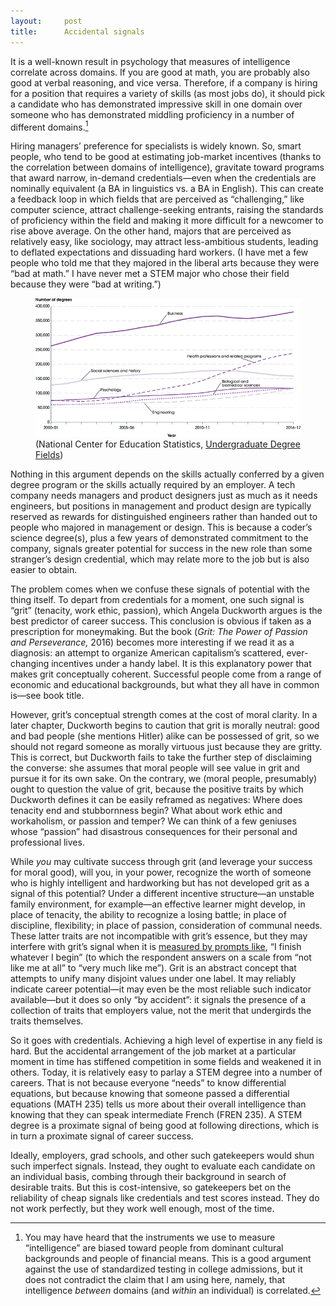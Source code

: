 ```yaml
---
layout:     post
title:      Accidental signals
---
```


It is a well-known result in psychology that measures of intelligence correlate across domains. If you are good at math, you are probably also good at verbal reasoning, and vice versa. Therefore, if a company is hiring for a position that requires a variety of skills (as most jobs do), it should pick a candidate who has demonstrated impressive skill in one domain over someone who has demonstrated middling proficiency in a number of different domains.<!--more-->[^1]

Hiring managers’ preference for specialists is widely known. So, smart people, who tend to be good at estimating job-market incentives (thanks to the correlation between domains of intelligence), gravitate toward programs that award narrow, in-demand credentials—even when the credentials are nominally equivalent (a BA in linguistics vs. a BA in English). This can create a feedback loop in which fields that are perceived as “challenging,” like computer science, attract challenge-seeking entrants, raising the standards of proficiency within the field and making it more difficult for a newcomer to rise above average. On the other hand, majors that are perceived as relatively easy, like sociology, may attract less-ambitious students, leading to deflated expectations and dissuading hard workers. (I have met a few people who told me that they majored in the liberal arts because they were “bad at math.” I have never met a STEM major who chose their field because they were “bad at writing.”)

<figure>
  <img
    src="/assets/number-of-degrees.png"
    class="squareborder"
    alt="A graph showing the number of college degrees granted in various fields of study between the years 2000 and 2017. The number of degrees granted in health professions and related programs and business has increased steadily, wile the number in the social sciences and history has increased before beginning to drop."
  />
  <figcaption>
  (National Center for Education Statistics,
  <a href="https://nces.ed.gov/programs/coe/indicator_cta.asp">Undergraduate Degree Fields</a>)
  </figcaption>
</figure>

Nothing in this argument depends on the skills actually conferred by a given degree program or the skills actually required by an employer. A tech company needs managers and product designers just as much as it needs engineers, but positions in management and product design are typically reserved as rewards for distinguished engineers rather than handed out to people who majored in management or design. This is because a coder’s science degree(s), plus a few years of demonstrated commitment to the company, signals greater potential for success in the new role than some stranger’s design credential, which may relate more to the job but is also easier to obtain.

The problem comes when we confuse these signals of potential with the thing itself. To depart from credentials for a moment, one such signal is “grit” (tenacity, work ethic, passion), which Angela Duckworth argues is the best predictor of career success. This conclusion is obvious if taken as a prescription for moneymaking. But the book (<em>Grit: The Power of Passion and Perseverance,</em> 2016) becomes more interesting if we read it as a diagnosis: an attempt to organize American capitalism’s scattered, ever-changing incentives under a handy label. It is this explanatory power that makes grit conceptually coherent. Successful people come from a range of economic and educational backgrounds, but what they all have in common is—see book title.

However, grit’s conceptual strength comes at the cost of moral clarity. In a later chapter, Duckworth begins to caution that grit is morally neutral: good and bad people (she mentions Hitler) alike can be possessed of grit, so we should not regard someone as morally virtuous just because they are gritty. This is correct, but Duckworth fails to take the further step of disclaiming the converse: she assumes that moral people will see value in grit and pursue it for its own sake. On the contrary, we (moral people, presumably) ought to question the value of grit, because the positive traits by which Duckworth defines it can be easily reframed as negatives: Where does tenacity end and stubbornness begin? What about work ethic and workaholism, or passion and temper? We can think of a few geniuses whose “passion” had disastrous consequences for their personal and professional lives.

While <em>you</em> may cultivate success through grit (and leverage your success for moral good), will you, in your power, recognize the worth of someone who is highly intelligent and hardworking but has not developed grit as a signal of this potential? Under a different incentive structure—an unstable family environment, for example—an effective learner might develop, in place of tenacity, the ability to recognize a losing battle; in place of discipline, flexibility; in place of passion, consideration of communal needs. These latter traits are not incompatible with grit’s essence, but they may interfere with grit’s signal when it is <a href="https://angeladuckworth.com/grit-scale/">measured by prompts like</a>, “I finish whatever I begin” (to which the respondent answers on a scale from “not like me at all” to “very much like me”). Grit is an abstract concept that attempts to unify many disjoint values under one label. It may reliably indicate career potential—it may even be the most reliable such indicator available—but it does so only “by accident”: it signals the presence of a collection of traits that employers value, not the merit that undergirds the traits themselves.

So it goes with credentials. Achieving a high level of expertise in any field is hard. But the accidental arrangement of the job market at a particular moment in time has stiffened competition in some fields and weakened it in others. Today, it is relatively easy to parlay a STEM degree into a number of careers. That is not because everyone “needs” to know differential equations, but because knowing that someone passed a differential equations (MATH 235) tells us more about their overall intelligence than knowing that they can speak intermediate French (FREN 235). A STEM degree is a proximate signal of being good at following directions, which is in turn a proximate signal of career success.

Ideally, employers, grad schools, and other such gatekeepers would shun such imperfect signals. Instead, they ought to evaluate each candidate on an individual basis, combing through their background in search of desirable traits. But this is cost-intensive, so gatekeepers bet on the reliability of cheap signals like credentials and test scores instead. They do not work perfectly, but they work well enough, most of the time.

[^1]: You may have heard that the instruments we use to measure “intelligence” are biased toward people from dominant cultural backgrounds and people of financial means. This is a good argument against the use of standardized testing in college admissions, but it does not contradict the claim that I am using here, namely, that intelligence <em>between</em> domains (and <em>within</em> an individual) is correlated.
